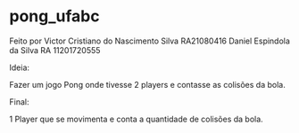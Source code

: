 # pong_ufabc

Feito por 
Victor Cristiano do Nascimento Silva RA21080416
Daniel Espindola da Silva RA 11201720555


Ideia:

Fazer um jogo Pong onde tivesse 2 players e contasse as colisões da bola.


Final:

1 Player que se movimenta e conta a quantidade de colisões da bola.
